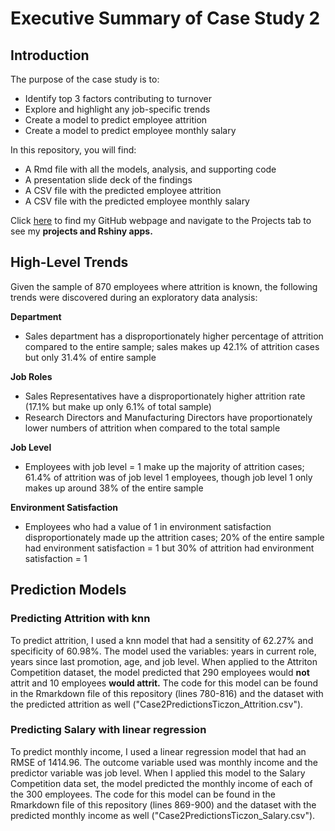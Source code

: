 # Executive Summary of Case Study 2 

## Introduction  
The purpose of the case study is to:
  * Identify top 3 factors contributing to turnover
  * Explore and highlight any job-specific trends
  * Create a model to predict employee attrition
  * Create a model to predict employee monthly salary

In this repository, you will find:
  * A Rmd file with all the models, analysis, and supporting code
  * A presentation slide deck of the findings
  * A CSV file with the predicted employee attrition
  * A CSV file with the predicted employee monthly salary

Click <a href="http://catherineticzon.github.io">here</a> to find my GitHub webpage and navigate to the Projects tab to see my **projects and Rshiny apps.**   

## High-Level Trends 
Given the sample of 870 employees where attrition is known, the following trends were discovered during an exploratory data analysis:  

**Department**  
 * Sales department has a disproportionately higher percentage of attrition compared to the entire sample; sales makes up 42.1% of attrition cases but only 31.4% of entire sample 

**Job Roles**
  * Sales Representatives have a disproportionately higher attrition rate (17.1% but make up only 6.1% of total sample)
  * Research Directors and Manufacturing Directors have proportionately lower numbers of attrition when compared to the total sample

**Job Level**
 * Employees with job level = 1 make up the majority of attrition cases; 61.4% of attrition was of job level 1 employees, though job level 1 only makes up around 38% of the entire sample

**Environment Satisfaction**
 * Employees who had a value of 1 in environment satisfaction disproportionately made up the attrition cases; 20% of the entire sample had environment satisfaction = 1 but 30% of attrition had environment satisfaction = 1 


## Prediction Models  
### Predicting Attrition with knn 
To predict attrition, I used a knn model that had a sensitity of 62.27% and specificity of 60.98%. The model used the variables: years in current role, years since last promotion, age, and job level. When applied to the Attriton Competition dataset, the model predicted that 290 employees would **not** attrit and 10 employees **would attrit.**  The code for this model can be found in the Rmarkdown file of this repository (lines 780-816) and the dataset with the predicted attrition as well ("Case2PredictionsTiczon_Attrition.csv"). 


### Predicting Salary with linear regression 
To predict monthly income, I used a linear regression model that had an RMSE of 1414.96. The outcome variable used was monthly income and the predictor variable was job level. When I applied this model to the Salary Competition data set, the model predicted the monthly income of each of the 300 employees. The code for this model can be found in the Rmarkdown file of this repository (lines 869-900) and the dataset with the predicted monthly income as well ("Case2PredictionsTiczon_Salary.csv").  

